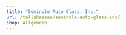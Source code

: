 ```yaml
---
title: "Seminole Auto Glass, Inc."
url: /tallahassee/seminole-auto-glass-inc/
shop: Allgemein
---
```

